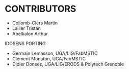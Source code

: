 # CONTRIBUTORS
* Collomb-Clers Martin
* Lailler Tristan
* Abelkalon Arthur

IDOSENS PORTING
* Germain Lemasson, UGA/LIG/FabMSTIC
* Clément Monaton, UGA/FabMSTIC
* Didier Donsez, UGA/LIG/ERODS & Polytech Grenoble

